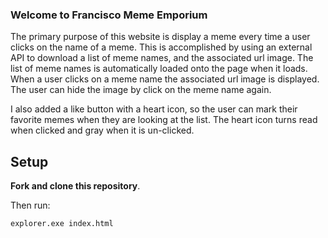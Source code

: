 ### Welcome to Francisco Meme Emporium

The primary purpose of this website is display a meme every time a user clicks on the name of a meme. This is accomplished by using an external API to download a list of meme names, and the associated url image. The list of meme names is automatically loaded onto the page when it loads. When a user clicks on a meme name the associated url image is displayed. The user can hide the image by click on the meme name again. 

I also added a like button with a heart icon, so the user can mark their favorite memes when they are looking at the list. The heart icon turns read when clicked and gray when it is un-clicked. 

## Setup
**Fork and clone this repository**.

Then run:
```sh
explorer.exe index.html
```